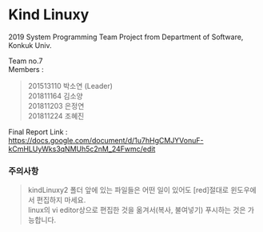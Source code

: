 # Kind Linuxy
2019 System Programming Team Project from Department of Software, Konkuk Univ.  
  
Team no.7  
Members :
>201513110 박소연 (Leader)  
>201811164 김소양  
>201811203 은정연  
>201811224 조혜진  
  
Final Report Link : https://docs.google.com/document/d/1u7hHgCMJYVonuF-kCmHLUyWks3qNMUh5c2nM_24Fwmc/edit  

### 주의사항
>kindLinuxy2 폴더 앞에 있는 파일들은 어떤 일이 있어도 [red]절대로 윈도우에서 편집하지 마세요.  
>linux의 vi editor상으로 편집한 것을 옮겨서(복사, 불여넣기) 푸시하는 것은 가능합니다.
